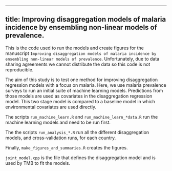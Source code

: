 
---
title: Improving disaggregation models of malaria incidence by ensembling non-linear models of prevalence.
---


This is the code used to run the models and create figures for the manuscript `Improving disaggregation models of malaria incidence by ensembling non-linear models of prevalence`.
Unfortunately, due to data sharing agreements we cannot distribute the data so this code is not reproducible.


The aim of this study is to test one method for improving disaggregation regression models with a focus on malaria.
Here, we use malaria prevalence surveys to run an initial suite of machine learning models.
Predictions from those models are used as covariates in the disaggregation regression model.
This two stage model is compared to a baseline model in which environmental covariates are used directly.


The scripts `run_machine_learn.R` and `run_machine_learn_*data.R` run the machine learning models and need to be run first.

The the scripts `run_analysis_*.R` run all the different disaggregation models, and cross-validation runs, for each country.

Finally, `make_figures_and_summaries.R` creates the figures.

`joint_model.cpp` is the file that defines the disaggregation model and is used by TMB to fit the models.



